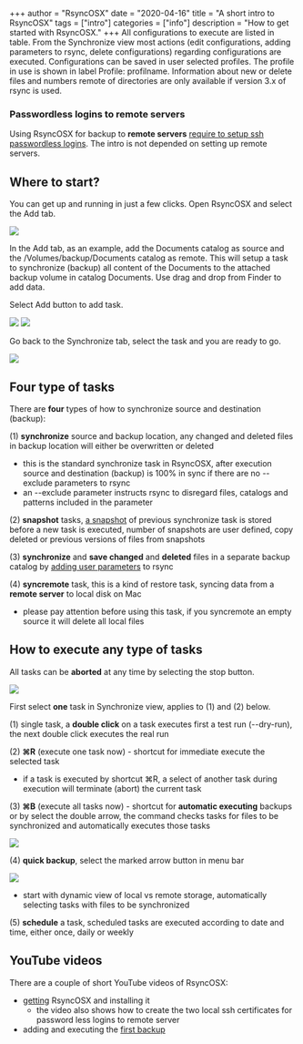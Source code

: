 +++
author = "RsyncOSX"
date = "2020-04-16"
title =  "A short intro to RsyncOSX"
tags = ["intro"]
categories = ["info"]
description = "How to get started with RsyncOSX."
+++
All configurations to execute are listed in table. From the Synchronize view most actions (edit configurations, adding parameters to rsync, delete configurations) regarding configurations are executed. Configurations can be saved in user selected profiles. The profile in use is shown in label Profile: profilname. Information about new or delete files and numbers remote of directories are only available if version 3.x of rsync is used.

### Passwordless logins to remote servers

Using RsyncOSX for backup to **remote servers** [require to setup ssh passwordless logins](/post/remotelogins/). The intro is not depended on setting up remote servers.

## Where to start?

You can get up and running in just a few clicks. Open RsyncOSX and select the Add tab.

![](/images/RsyncOSX/master/intro/main1.png)

In the Add tab, as an example, add the Documents catalog as source and the /Volumes/backup/Documents catalog as remote. This will setup a task to synchronize (backup) all content of the Documents to the attached backup volume in catalog Documents. Use drag and drop from Finder to add data.

Select Add button to add task.

![](/images/RsyncOSX/master/intro/main2.png)
![](/images/RsyncOSX/master/intro/main3.png)

Go back to the Synchronize tab, select the task and you are ready to go.

![](/images/RsyncOSX/master/intro/main4.png)

## Four type of tasks

There are **four** types of how to synchronize source and destination (backup):

(1) **synchronize** source and backup location, any changed and deleted files in backup location will either be overwritten or deleted
- this is the standard synchronize task in RsyncOSX, after execution source and destination (backup) is 100% in sync if there are no --exclude parameters to rsync
- an --exclude parameter instructs rsync to disregard files, catalogs and patterns included in the parameter

(2) **snapshot**  tasks, [a snapshot](/post/Snapshots) of previous synchronize task is stored before a new task is executed, number of snapshots are user defined, copy deleted or previous versions of files from snapshots

(3) **synchronize** and **save changed** and **deleted** files in a separate backup catalog by [adding user parameters](post/userparameters/) to rsync

(4) **syncremote** task, this is a kind of restore task, syncing data from a **remote server** to local disk on Mac
- please pay attention before using this task, if you syncremote an empty source it will delete all local files

## How to execute any type of tasks

All tasks can be **aborted** at any time by selecting the stop button.

![](/images/RsyncOSX/master/intro/menu1.png)

First select **one** task in Synchronize view, applies to (1) and (2) below.

(1) single task, a **double click** on a task executes first a test run (--dry-run), the next double click executes the real run

(2) **⌘R** (execute one task now) - shortcut for immediate execute the selected task
- if a task is executed by shortcut ⌘R, a select of another task during execution will terminate (abort) the current task

(3) **⌘B** (execute all tasks now) - shortcut for **automatic executing** backups or by select the double arrow, the command checks tasks for files to be synchronized and automatically executes those tasks

![](/images/RsyncOSX/master/intro/menu4.png)

(4) **quick backup**, select the marked arrow button in menu bar

![](/images/RsyncOSX/master/intro/menu2.png)

- start with dynamic view of local vs remote storage, automatically selecting tasks with files to be synchronized

(5) **schedule** a task, scheduled tasks are executed according to date and time, either once, daily or weekly

## YouTube videos

There are a couple of short YouTube videos of RsyncOSX:

- [getting](https://youtu.be/MrT8NzdF9dE) RsyncOSX and installing it
  - the video also shows how to create the two local ssh certificates for password less logins to remote server
- adding and executing the [first backup](https://youtu.be/8oe1lKgiDx8)
